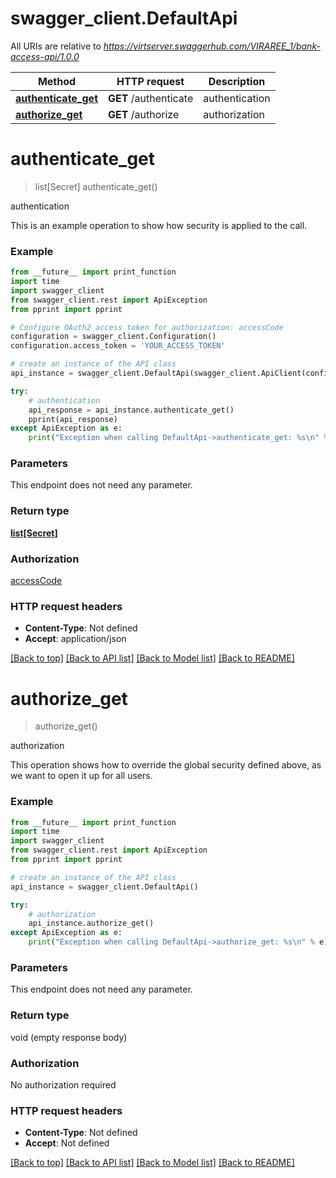 # swagger_client.DefaultApi

All URIs are relative to *https://virtserver.swaggerhub.com/VIRAREE_1/bank-access-api/1.0.0*

Method | HTTP request | Description
------------- | ------------- | -------------
[**authenticate_get**](DefaultApi.md#authenticate_get) | **GET** /authenticate | authentication
[**authorize_get**](DefaultApi.md#authorize_get) | **GET** /authorize | authorization

# **authenticate_get**
> list[Secret] authenticate_get()

authentication

This is an example operation to show how security is applied to the call.

### Example
```python
from __future__ import print_function
import time
import swagger_client
from swagger_client.rest import ApiException
from pprint import pprint

# Configure OAuth2 access token for authorization: accessCode
configuration = swagger_client.Configuration()
configuration.access_token = 'YOUR_ACCESS_TOKEN'

# create an instance of the API class
api_instance = swagger_client.DefaultApi(swagger_client.ApiClient(configuration))

try:
    # authentication
    api_response = api_instance.authenticate_get()
    pprint(api_response)
except ApiException as e:
    print("Exception when calling DefaultApi->authenticate_get: %s\n" % e)
```

### Parameters
This endpoint does not need any parameter.

### Return type

[**list[Secret]**](Secret.md)

### Authorization

[accessCode](../README.md#accessCode)

### HTTP request headers

 - **Content-Type**: Not defined
 - **Accept**: application/json

[[Back to top]](#) [[Back to API list]](../README.md#documentation-for-api-endpoints) [[Back to Model list]](../README.md#documentation-for-models) [[Back to README]](../README.md)

# **authorize_get**
> authorize_get()

authorization

This operation shows how to override the global security defined above, as we want to open it up for all users.

### Example
```python
from __future__ import print_function
import time
import swagger_client
from swagger_client.rest import ApiException
from pprint import pprint

# create an instance of the API class
api_instance = swagger_client.DefaultApi()

try:
    # authorization
    api_instance.authorize_get()
except ApiException as e:
    print("Exception when calling DefaultApi->authorize_get: %s\n" % e)
```

### Parameters
This endpoint does not need any parameter.

### Return type

void (empty response body)

### Authorization

No authorization required

### HTTP request headers

 - **Content-Type**: Not defined
 - **Accept**: Not defined

[[Back to top]](#) [[Back to API list]](../README.md#documentation-for-api-endpoints) [[Back to Model list]](../README.md#documentation-for-models) [[Back to README]](../README.md)

